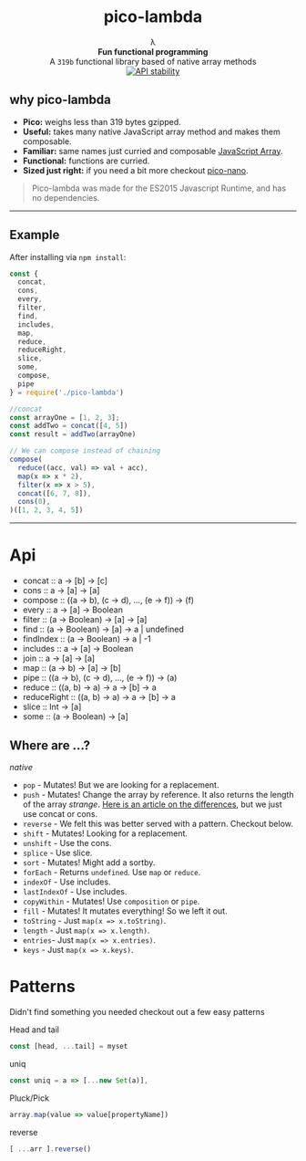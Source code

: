 <h1 align="center">pico-lambda</h1>

<div align="center">
  λ
</div>
<div align="center">
  <strong>Fun functional programming</strong>
</div>
<div align="center">
  A <code>319b</code> functional library based of native array methods
</div>

<div align="center">
  <!-- Stability -->
  <a href="https://nodejs.org/api/documentation.html#documentation_stability_index">
    <img src="https://img.shields.io/badge/stability-experimental-orange.svg?style=flat-square"
      alt="API stability" />
  </a>
</div>

## why pico-lambda
- **Pico:** weighs less than 319 bytes gzipped.
- **Useful:** takes many native JavaScript array method and makes them composable.
- **Familiar:** same names just curried and composable [JavaScript Array](https://developer.mozilla.org/en-US/docs/Web/JavaScript/Reference/Global_Objects/Array).
- **Functional:** functions are curried.
- **Sized just right:** if you need a bit more checkout [pico-nano](https://github.com/trainyard/pico-nano).

> Pico-lambda was made for the ES2015 Javascript Runtime, and has no dependencies.

* * *

## Example

After installing via `npm install`:

```js
const {
  concat,
  cons,
  every,
  filter,
  find,
  includes,
  map,
  reduce,
  reduceRight,
  slice,
  some,
  compose,
  pipe
} = require('./pico-lambda')

//concat
const arrayOne = [1, 2, 3];
const addTwo = concat([4, 5])
const result = addTwo(arrayOne)

// We can compose instead of chaining
compose(
  reduce((acc, val) => val + acc),
  map(x => x * 2),
  filter(x => x > 5),
  concat([6, 7, 8]),
  cons(0),
)([1, 2, 3, 4, 5])
```

* * *

# Api
- concat :: a -> [b] -> [c]
- cons :: a -> [a] -> [a]
- compose :: ((a -> b), (c -> d), ..., (e -> f)) -> (f)
- every  :: a -> [a] -> Boolean
- filter :: (a -> Boolean) -> [a] -> [a]
- find :: (a -> Boolean) -> [a] -> a | undefined
- findIndex :: (a -> Boolean) -> a | -1
- includes :: a -> [a] -> Boolean
- join :: a -> [a] -> [a]
- map :: (a -> b) -> [a] -> [b]
- pipe :: ((a -> b), (c -> d), ..., (e -> f)) -> (a)
- reduce :: ((a, b) -> a) -> a -> [b] -> a
- reduceRight :: ((a, b) -> a) -> a -> [b] -> a
- slice :: Int -> [a]
- some :: (a -> Boolean) -> [a]

## Where are ...?
*native*
- `pop` - Mutates! But we are looking for a replacement.
- `push` - Mutates! Change the array by reference. It also returns the length of the array *strange*. [Here is an article on the differences](http://gunnariauvinen.com/difference-between-concat-and-push-in-javascript/), but we just use concat or cons.
- `reverse` - We felt this was better served with a pattern. Checkout below. 
- `shift` - Mutates! Looking for a replacement.
- `unshift` - Use the cons.
- `splice` - Use slice.
- `sort` - Mutates! Might add a sortby.
- `forEach` - Returns `undefined`. Use `map` or `reduce`.
- `indexOf` - Use includes.
- `lastIndexOf` - Use includes.
- `copyWithin` - Mutates! Use `composition` or `pipe`.
- `fill` - Mutates! It mutates everything! So we left it out.
- `toString` - Just `map(x => x.toString)`.
- `length` - Just `map(x => x.length)`.
- `entries`- Just `map(x => x.entries)`.
- `keys` - Just `map(x => x.keys)`.

# Patterns
Didn't find something you needed checkout out a few easy patterns

Head and tail
```js
const [head, ...tail] = myset
```

uniq
```js
const uniq = a => [...new Set(a)],
```

Pluck/Pick
```js
array.map(value => value[propertyName])
```

reverse 
```js
[ ...arr ].reverse()
```